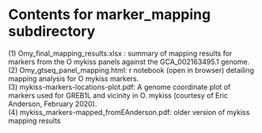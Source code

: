 # Contents for marker_mapping subdirectory

(1) Omy_final_mapping_results.xlsx : summary of mapping results for markers from the O mykiss panels against the GCA_002163495.1 genome.  
(2) Omy_gtseq_panel_mapping.html: r notebook (open in browser) detailing mapping analysis for O mykiss markers.  
(3) mykiss-markers-locations-plot.pdf: A genome coordinate plot of markers used for GREB1L and vicinity in O. mykiss (courtesy of Eric Anderson, February 2020).    
(4) mykiss_markers-mapped_fromEAnderson.pdf: older version of mykiss mapping results  

